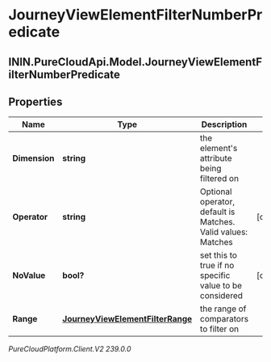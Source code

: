 # JourneyViewElementFilterNumberPredicate

## ININ.PureCloudApi.Model.JourneyViewElementFilterNumberPredicate

## Properties

|Name | Type | Description | Notes|
|------------ | ------------- | ------------- | -------------|
| **Dimension** | **string** | the element&#39;s attribute being filtered on | |
| **Operator** | **string** | Optional operator, default is Matches. Valid values: Matches | [optional] |
| **NoValue** | **bool?** | set this to true if no specific value to be considered | [optional] |
| **Range** | [**JourneyViewElementFilterRange**](JourneyViewElementFilterRange) | the range of comparators to filter on | |



_PureCloudPlatform.Client.V2 239.0.0_

